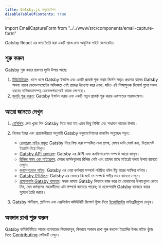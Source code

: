 ```yaml
---
title: Gatsby.js ডকুমেন্টেশন
disableTableOfContents: true
---
```


import EmailCaptureForm from "../../www/src/components/email-capture-form"

Gatsby React এর জন্য তৈরি করা একটি প্রচন্ড দ্রুত আধুনিক সাইট জেনারেটর। 

## শুরু করুন

Gatsby শুরু করার প্রধানত দুটো উপায় আছে:

1. [টিউটোরিয়াল](/tutorial/): ধাপে ধাপে Gatsby ইন্সটল এবং একটি প্রজেক্ট শুরু করার নির্দেশ সমূহ: প্রধানত যাদের Gatsby অথবা ওয়েব ডেভেলপমেন্টের অভিজ্ঞতা নেই 
তাদের উদ্যেশ্য করে লেখা, যদিও এই শিক্ষামুলক রিসোর্স গুলো সকল ধরনের অভিজ্ঞতাসম্পন্ন ডেভেলপারদেরই কাজে লেগেছে।
2. [জলদি শুরু করুন](/docs/quick-start): Gatsby ইন্সটল করার এবং একটি নতুন প্রজেক্ট শুরু করার একপাতার সারসংক্ষেপ।  

## আরো জানতে দেখুন

1. [রেসিপিস](/docs/recipes/): দ্রুত খুজে নিন Gatsby দিয়ে করা যায় এমন কিছু নির্দিষ্ট এবং সাধারন কাজের উপায়। 
2. নিজের ইচ্ছা এবং প্রয়োজনীয়তা অনুযায়ী Gatsby ডকুমেন্টেশনের নানাবিধ অনুচ্ছেদ পড়ুন:
 
   - [রেফারেন্স গাইড সমূহ](/docs/guides/): Gatsby দিয়ে বিল্ড করা সম্পর্কিত নানা প্রসঙ্গ, যেমন ডাটা সোর্স করা, ডিপ্লয়মেন্ট ইত্যাদি নিয়ে শিখুন।
   - [Gatsby API রেফারেন্স](/docs/api-reference/): Gatsby এর API এবং কনফিগারেশন সম্পর্কে আরো জানুন। 
   - [রিলিজ সমূহ এবং মাইগ্রেশন](/docs/releases-and-migration/): মেজর ভার্সনগুলোর রিলিজ নোট এবং তাদের মাঝে মাইগ্রেট করার উপায় জানতে দেখুন।
   - [কনসেপচুয়াল গাইড](/docs/conceptual-guide/): Gatsby এর নেয়া কর্মপন্থা সম্পর্কে পরিচিত হউন উঁচু স্তরের সংক্ষিপ্ত বর্ণনায়।  
   - [Gatsby ইন্টার্নালস](/docs/gatsby-internals/): Gatsby এর ভেতরে কি ঘটে সে সম্পর্কে গভীর ভাবে জানতে দেখুন।
   - [প্রফেশনালি Gatsby ব্যাবহার](/docs/using-gatsby-professionally/): সহজ ভাষায় Gatsby কিভাবে কাজ করে তা বোঝানোর উপায়গুলো জেনে নিন, যেন কর্মস্থলের সহকর্মীদের এটা সম্পর্কে জানাতে পারেন; যা প্রফেশনালি Gatsby ব্যাবহার করার সুযোগ তৈরি করবে। 

3. Gatsby স্টার্টারস, প্লাগিনস এবং এক্সটার্নাল কমিউনিটি রিসোর্স খুঁজে নিতে [ইকোসিস্টেম](/ecosystem/) লাইব্রেরীগুলো দেখুন।   

## অবদান রাখা শুরু করুন

Gatsby কমিউনিটিতে আচার ব্যাবহারের নিয়মকানুন, কিভাবে অবদান রাখা শুরু করবেন ইত্যাদির উপর গাইড খুঁজে নিতে [Contributing](/contributing/) পেইজটি দেখুন। 

<EmailCaptureForm signupMessage="Want to keep up with the latest tips &amp; tricks? Subscribe to our newsletter!" />

